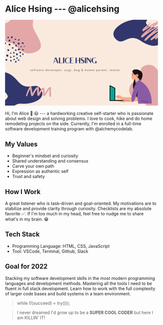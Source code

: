 # Alice Hsing ---  @alicehsing

![Image of Banner](./topImg.png)


Hi, I'm Alice 👋  :smiley:  --- a hardworking creative self-starter who is passionate about web design and solving problems. I love to cook, hike and do home remodeling projects on the side. Currently, I'm enrolled in a full-time software development training program with @alchemycodelab.

## My Values

* Beginner's mindset and curiosity
* Shared understanding and consensus
* Carve your own path
* Expression as authentic self
* Trust and safety

## How I Work
A great listener who is task-driven and goal-oriented. My motivations are to stabilize and provide clarity through curiosity. Checklists are my absolute favorite :white_check_mark:. If I'm too much in my head, feel free to nudge me to share what's in my brain. :grin: 

## Tech Stack
* Programming Language: HTML, CSS, JavaScript
* Tool: VSCode, Terminal, Github, Slack
<!-- * Web Framework:
* Web Application: 
* Database:
* Web Server:  -->

## Goal for 2022
Stacking my software development skills in the most modern programming languages and development methods. Mastering all the tools I need to be fluent in full stack development. Learn how to work with the full complexity of larger code bases and build systems in a team environment.

> while (!(succeed) = try()));
 

 > I never dreamed I'd grow up to be a **SUPER COOL** **CODER**
 > but here I am KILLIN' IT!




<!--
**alicehsing/alicehsing** is a ✨ _special_ ✨ repository because its `README.md` (this file) appears on your GitHub profile.

Here are some ideas to get you started:

- 🔭 I’m currently working on ...
- 🌱 I’m currently learning ...
- 👯 I’m looking to collaborate on ...
- 🤔 I’m looking for help with ...
- 💬 Ask me about ...
- 📫 How to reach me: ...
- 😄 Pronouns: ...
- ⚡ Fun fact: ...
-->

